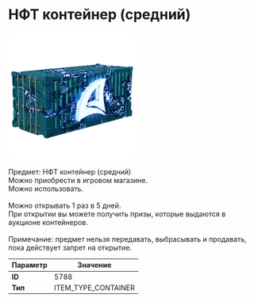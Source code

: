 # НФТ контейнер (средний)

![Item Image](../img/5788.webp?raw=true)

Предмет: НФТ контейнер (средний)<br>Можно приобрести в игровом магазине.<br>Можно использовать.<br><br>Можно открывать 1 раз в 5 дней. <br>При открытии вы можете получить призы, которые выдаются в аукционе контейнеров.<br><br>Примечание: предмет нельзя передавать, выбрасывать и продавать, пока действует запрет на открытие.


| Параметр | Значение |
|----------|----------|
| **ID** | 5788 |
| **Тип** | ITEM_TYPE_CONTAINER |

